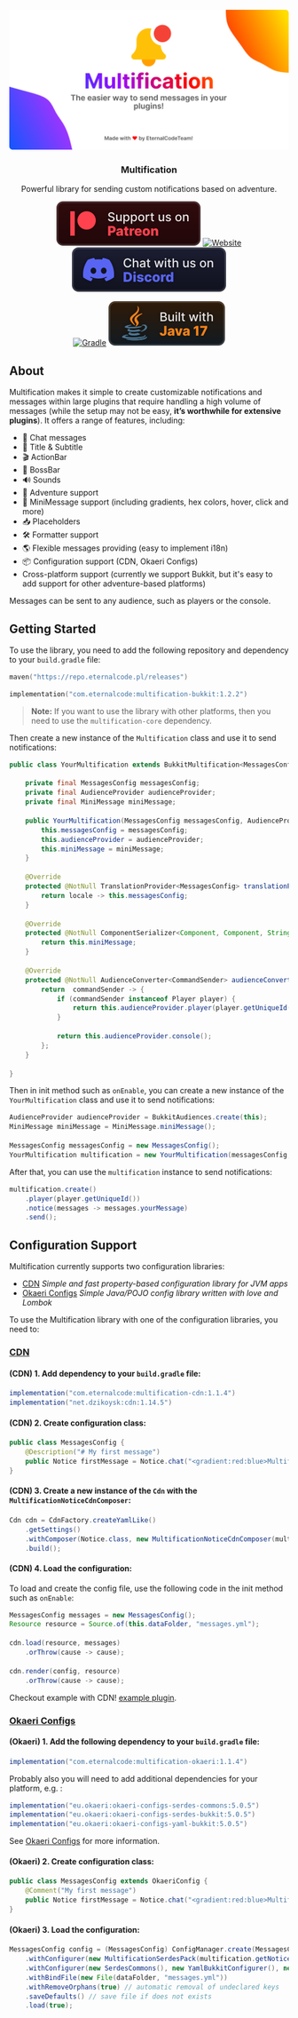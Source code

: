 <div align="center">
  
![Multification Banner](/assets/readme-banner.png)
### Multification
Powerful library for sending custom notifications based on adventure.

[![Patreon](https://raw.githubusercontent.com/intergrav/devins-badges/v3/assets/cozy/donate/patreon-plural_vector.svg)](https://www.patreon.com/eternalcode)
[![Website](https://raw.githubusercontent.com/intergrav/devins-badges/v3/assets/cozy/documentation/website_vector.svg)](https://eternalcode.pl/)
[![Discord](https://raw.githubusercontent.com/intergrav/devins-badges/v3/assets/cozy/social/discord-plural_vector.svg)](https://discord.gg/FQ7jmGBd6c)

[![Gradle](https://raw.githubusercontent.com/intergrav/devins-badges/v3/assets/cozy/built-with/gradle_vector.svg)](https://gradle.org/)
[![Java](https://raw.githubusercontent.com/intergrav/devins-badges/v3/assets/cozy/built-with/java17_vector.svg)](https://www.java.com/)

</div>

## About

Multification makes it simple to create customizable notifications and messages within large plugins that require handling a high volume of messages (while the setup may not be easy, **it’s worthwhile for extensive plugins**). It offers a range of features, including:

- 💭 Chat messages
- 📕 Title & Subtitle
- 🎬 ActionBar
- 🍫 BossBar
- 🔊 Sounds
- 🎨 Adventure support
- 🌈 MiniMessage support (including gradients, hex colors, hover, click and more)
- 📥 Placeholders
- 🛠️ Formatter support
- 🌎 Flexible messages providing (easy to implement i18n)
- 📦 Configuration support (CDN, Okaeri Configs)
- Cross-platform support (currently we support Bukkit, but it's easy to add support for other adventure-based platforms)

Messages can be sent to any audience, such as players or the console.

## Getting Started

To use the library, you need to add the following repository and dependency to your `build.gradle` file:

```kts
maven("https://repo.eternalcode.pl/releases")
```

```kts
implementation("com.eternalcode:multification-bukkit:1.2.2")
```

> **Note:** If you want to use the library with other platforms, then you need to use the `multification-core` dependency.

Then create a new instance of the `Multification` class and use it to send notifications:

```java
public class YourMultification extends BukkitMultification<MessagesConfig> {

    private final MessagesConfig messagesConfig;
    private final AudienceProvider audienceProvider;
    private final MiniMessage miniMessage;

    public YourMultification(MessagesConfig messagesConfig, AudienceProvider audienceProvider, MiniMessage miniMessage) {
        this.messagesConfig = messagesConfig;
        this.audienceProvider = audienceProvider;
        this.miniMessage = miniMessage;
    }

    @Override
    protected @NotNull TranslationProvider<MessagesConfig> translationProvider() {
        return locale -> this.messagesConfig;
    }

    @Override
    protected @NotNull ComponentSerializer<Component, Component, String> serializer() {
        return this.miniMessage;
    }

    @Override
    protected @NotNull AudienceConverter<CommandSender> audienceConverter() {
        return  commandSender -> {
            if (commandSender instanceof Player player) {
                return this.audienceProvider.player(player.getUniqueId());
            }

            return this.audienceProvider.console();
        };
    }

}
```

Then in init method such as `onEnable`,
you can create a new instance of the `YourMultification` class and use it to send notifications:

```java
AudienceProvider audienceProvider = BukkitAudiences.create(this);
MiniMessage miniMessage = MiniMessage.miniMessage();

MessagesConfig messagesConfig = new MessagesConfig();
YourMultification multification = new YourMultification(messagesConfig, audienceProvider, miniMessage);
```

After that, you can use the `multification` instance to send notifications:

```java
multification.create()
    .player(player.getUniqueId())
    .notice(messages -> messages.yourMessage)
    .send();
```

## Configuration Support

Multification currently supports two configuration libraries:
- [CDN](https://github.com/dzikoysk/cdn) _Simple and fast property-based configuration library for JVM apps_
- [Okaeri Configs](https://github.com/OkaeriPoland/okaeri-configs) _Simple Java/POJO config library written with love and Lombok_

To use the Multification library with one of the configuration libraries, you need to:

### [CDN](https://github.com/dzikoysk/cdn)

#### (CDN) 1. Add dependency to your `build.gradle` file:
```gradle
implementation("com.eternalcode:multification-cdn:1.1.4")
implementation("net.dzikoysk:cdn:1.14.5")
```

#### (CDN) 2. Create configuration class:
```java
public class MessagesConfig {
    @Description("# My first message")
    public Notice firstMessage = Notice.chat("<gradient:red:blue>Multification is awesome!");
}
```

#### (CDN) 3. Create a new instance of the `Cdn` with the `MultificationNoticeCdnComposer`:
```java
Cdn cdn = CdnFactory.createYamlLike()
    .getSettings()
    .withComposer(Notice.class, new MultificationNoticeCdnComposer(multification.getNoticeRegistry()))
    .build();
```

#### (CDN) 4. Load the configuration:

To load and create the config file, use the following code in the init method such as `onEnable`:

```java
MessagesConfig messages = new MessagesConfig();
Resource resource = Source.of(this.dataFolder, "messages.yml");
        
cdn.load(resource, messages)
    .orThrow(cause -> cause);

cdn.render(config, resource)
    .orThrow(cause -> cause);
```

Checkout example with CDN! [example plugin](https://github.com/EternalCodeTeam/multification/tree/master/examples/bukkit).

### [Okaeri Configs](https://github.com/OkaeriPoland/okaeri-configs)

#### (Okaeri) 1. Add the following dependency to your `build.gradle` file:

```gradle
implementation("com.eternalcode:multification-okaeri:1.1.4")
```

Probably also you will need to add additional dependencies for your platform, e.g. :
```gradle
implementation("eu.okaeri:okaeri-configs-serdes-commons:5.0.5")
implementation("eu.okaeri:okaeri-configs-serdes-bukkit:5.0.5")
implementation("eu.okaeri:okaeri-configs-yaml-bukkit:5.0.5")
```
See [Okaeri Configs](https://github.com/OkaeriPoland/okaeri-configs) for more information.

#### (Okaeri) 2. Create configuration class:

```java
public class MessagesConfig extends OkaeriConfig {
    @Comment("My first message")
    public Notice firstMessage = Notice.chat("<gradient:red:blue>Multification is awesome!");
}
```

#### (Okaeri) 3. Load the configuration:

```java
MessagesConfig config = (MessagesConfig) ConfigManager.create(MessagesConfig.class)
    .withConfigurer(new MultificationSerdesPack(multification.getNoticeRegistry()))
    .withConfigurer(new SerdesCommons(), new YamlBukkitConfigurer(), new SerdesBukkit()) // specify configurers for your platform
    .withBindFile(new File(dataFolder, "messages.yml"))
    .withRemoveOrphans(true) // automatic removal of undeclared keys
    .saveDefaults() // save file if does not exists
    .load(true);
```

